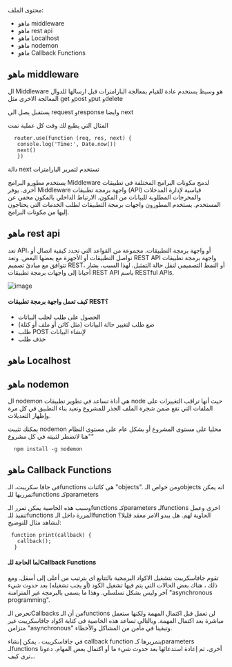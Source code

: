 

محتوى الملف:

- ماهو middleware
- ماهو rest api
- ماهو Localhost
-  ماهو nodemon
-  ماهو Callback Functions



## ماهو middleware
ال Middleware هو وسيط يستخدم عادة للقيام بمعالجة البارامترات قبل ارسالها للدوال المعالجة الاخرى مثل get وpost وput وdelete

يستقبل يصل الى request وresponse وايضا next

المثال التي يطبع لك وقت كل عملية تمت

      router.use(function (req, res, next) {
       console.log('Time:', Date.now())
       next()
       })
 دالة next تستخدم لتمرير البارامترات


يستخدم مطورو البرامج Middleware لدمج مكونات البرامج المختلفة في تطبيقات أخرى. يوفر Middleware واجهة برمجة تطبيقات (API) قياسية لإدارة المدخلات والمخرجات المطلوبة للبيانات من المكون. الارتباط الداخلي بالمكون مخفي عن المستخدم. يستخدم المطورون واجهات برمجة التطبيقات لطلب الخدمات التي يحتاجون إليها من مكونات البرامج. 

## ماهو rest api

تعد API، أو واجهة برمجة التطبيقات، مجموعة من القواعد التي تحدد كيفية اتصال أو تواصل التطبيقات أو الأجهزة مع بعضها البعض. وتعد REST API واجهة برمجة تطبيقات تتوافق مع مبادئ تصميم REST، أو النمط التصميمي لنقل حالة التمثيل. لهذا السبب، يشار أحيانا إلى واجهات برمجة تطبيقات REST API باسم RESTful APIs‏.


![image](https://cdn-ajfbi.nitrocdn.com/GuYcnotRkcKfJXshTEEKnCZTOtUwxDnm/assets/static/optimized/rev-2888e70/wp-content/uploads/2020/01/rest-768x580.png)

#### كيف تعمل واجهة برمجة تطبيقات REST؟

- الحصول على طلب لجلب البيانات
- ضع طلب لتغيير حالة البيانات (مثل كائن أو ملف أو كتلة)
- طلب POST  لإنشاء البيانات
- حذف طلب

##  ماهو Localhost

##   ماهو nodemon
ال nodemon هي أداة تساعد في تطوير تطبيقات node حيث أنها تراقب التغييرات على الملفات التي تقع ضمن شجرة الملف الجذر للمشروع وتعيد بناء التطبيق في كل مرة وإظهار التعديلات.

يمكنك تثبيت nodemon محليا على مستوى المشروع أو بشكل عام على مستوى النظام "هنا لاتضطر لثبيته في كل مشروع"

      npm install -g nodemon




##  ماهو Callback Functions

فى جافا سكريبت، الـfunctions هى كائنات "objects". ومن خواص الـobjects انه يمكن تمرريها للـfunctions كـparameters

وسبب هذه الخاصية يمكن تمرر الـfunctions كـparameters لـfunctions اخرى وعمل تنفيذ للـfunctions المررة داخل الـfunction الحاوية لهم. هل يبدو الامر معقد قليلا؟ لنشاهد مثال للتوضيح:

     function print(callback) {
       callback();
      }
      
####  لما الحاجة للـCallback Functions

تقوم جافاسكريبت بتشغيل الاكواد البرمجية بالتتابع اى بترتيب من أعلى إلى أسفل. ومع ذلك ، هناك بعض الحالات التي يتم فيها تشغيل الكود (أو يجب تشغيله) بعد حدوث شيء آخر وليس بشكل تسلسلي. وهذا ما يسمى بالبرمجة غير المتزامنة "asynchronous programming".

تحرص الـCallbacks من أن الـfunctions لن تعمل قبل اكتمال المهمة ولكنها ستعمل مباشرة بعد اكتمال المهمة. وبالتالى تساعد هذه الخاصية فى كتابة اكواد جافاسكريبت غير متزامن "asynchronous" وتبقينا في مأمن من المشاكل والأخطاء.

في جافاسكريبت ، يمكن إنشاء callback function بتمريرها كـparameters لـfunctions أخرى، ثم إعادة استدعائها بعد حدوث شيء ما أو اكتمال بعض المهام. دعونا نرى كيف...
     
